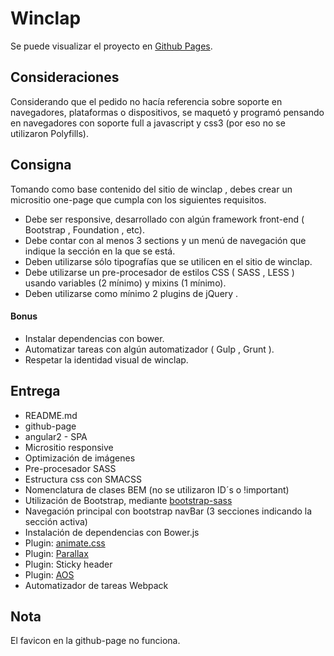 # Winclap

Se puede visualizar el proyecto en  [Github Pages](https://yoelnacho.github.io/winclap/).

## Consideraciones
Considerando que el pedido no hacía referencia sobre soporte en navegadores, plataformas o dispositivos, se maquetó y programó pensando en navegadores con soporte full a javascript y css3 (por eso no se utilizaron Polyfills).

## Consigna
Tomando como base contenido del sitio de  winclap , debes crear un micrositio one-page que cumpla con los siguientes requisitos.

- Debe ser responsive, desarrollado con algún framework front-end ( Bootstrap ,  Foundation , etc).
- Debe contar con al menos 3 sections y un menú de navegación que indique la sección en la que se está.
- Deben utilizarse sólo tipografías que se utilicen en el sitio de winclap.
- Debe utilizarse un pre-procesador de estilos CSS ( SASS ,  LESS ) usando variables (2 mínimo) y mixins (1 mínimo).
- Deben utilizarse como mínimo 2 plugins de  jQuery .

#### Bonus
- Instalar dependencias con bower.
- Automatizar tareas con algún automatizador ( Gulp ,  Grunt ).
- Respetar la identidad visual de winclap.

## Entrega
- README.md
- github-page
- angular2 - SPA
- Micrositio responsive
- Optimización de imágenes
- Pre-procesador SASS
- Estructura css con SMACSS
- Nomenclatura de clases BEM (no se utilizaron ID´s o !important)
- Utilización de Bootstrap, mediante [bootstrap-sass](https://github.com/twbs/bootstrap-sass)
- Navegación principal con bootstrap navBar (3 secciones indicando la sección activa)
- Instalación de dependencias con Bower.js
- Plugin: [animate.css](https://daneden.github.io/animate.css/)
- Plugin: [Parallax](http://pixelcog.github.io/parallax.js/)
- Plugin: Sticky header
- Plugin: [AOS](https://github.com/matthieua/WOW)
- Automatizador de tareas Webpack


## Nota
El favicon en la github-page no funciona.
